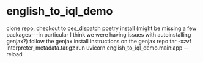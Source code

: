 # english_to_iql_demo

clone repo, checkout to ces_dispatch
poetry install (might be missing a few packages---in particular I think we were having issues with autoinstalling genjax?)
follow the genjax install instructions on the genjax repo
tar -xzvf interpreter_metadata.tar.gz
run uvicorn english_to_iql_demo.main:app --reload